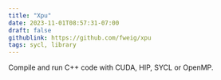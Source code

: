 ```yaml
---
title: "Xpu"
date: 2023-11-01T08:57:31-07:00
draft: false
githublink: https://github.com/fweig/xpu
tags: sycl, library
---
```


 Compile and run C++ code with CUDA, HIP, SYCL or OpenMP. 
